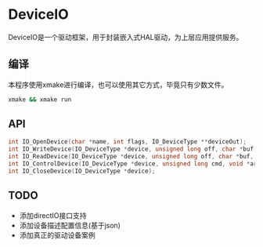 # DeviceIO

DeviceIO是一个驱动框架，用于封装嵌入式HAL驱动，为上层应用提供服务。

## 编译

本程序使用xmake进行编译，也可以使用其它方式，毕竟只有少数文件。

```bash
xmake && xmake run
```

## API

```c
int IO_OpenDevice(char *name, int flags, IO_DeviceType **deviceOut);
int IO_WriteDevice(IO_DeviceType *device, unsigned long off, char *buf, unsigned long len);
int IO_ReadDevice(IO_DeviceType *device, unsigned long off, char *buf, unsigned long len);
int IO_ControlDevice(IO_DeviceType *device, unsigned long cmd, void *arg);
int IO_CloseDevice(IO_DeviceType *device);
```

## TODO
* 添加directIO接口支持
* 添加设备描述配置信息(基于json)
* 添加真正的驱动设备案例
